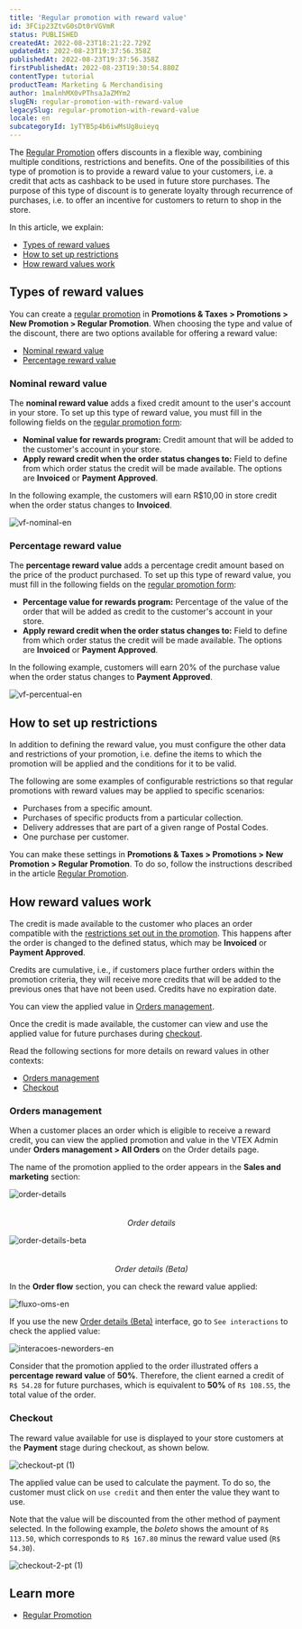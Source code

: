 ```yaml
---
title: 'Regular promotion with reward value'
id: 3FCip23ZtvG0sDt0rVGVmR
status: PUBLISHED
createdAt: 2022-08-23T18:21:22.729Z
updatedAt: 2022-08-23T19:37:56.358Z
publishedAt: 2022-08-23T19:37:56.358Z
firstPublishedAt: 2022-08-23T19:30:54.880Z
contentType: tutorial
productTeam: Marketing & Merchandising
author: 1malnhMX0vPThsaJaZMYm2
slugEN: regular-promotion-with-reward-value
legacySlug: regular-promotion-with-reward-value
locale: en
subcategoryId: 1yTYB5p4b6iwMsUg8uieyq
---
```


The [Regular Promotion](/en/tutorial/regular-promotion--tutorials_327) offers discounts in a flexible way, combining multiple conditions, restrictions and benefits. One of the possibilities of this type of promotion is to provide a reward value to your customers, i.e. a credit that acts as cashback to be used in future store purchases. The purpose of this type of discount is to generate loyalty through recurrence of purchases, i.e. to offer an incentive for customers to return to shop in the store.

In this article, we explain:
- [Types of reward values](#types-of-reward-values)
- [How to set up restrictions](#how-to-set-up-restrictions)
- [How reward values work](#how-reward-values-work)

## Types of reward values

You can create a [regular promotion](/en/tutorial/regular-promotion--tutorials_327) in **Promotions & Taxes > Promotions > New Promotion > Regular Promotion**. When choosing the type and value of the discount, there are two options available for offering a reward value:

- [Nominal reward value](#nominal-reward-value)
- [Percentage reward value](#percentage-reward-value)

### Nominal reward value

The **nominal reward value** adds a fixed credit amount to the user's account in your store. To set up this type of reward value, you must fill in the following fields on the [regular promotion form](/en/tutorial/regular-promotion--tutorials_327#1-promotion-overview):

* **Nominal value for rewards program:** Credit amount that will be added to the customer's account in your store.
* **Apply reward credit when the order status changes to:** Field to define from which order status the credit will be made available. The options are **Invoiced** or **Payment Approved**.

In the following example, the customers will earn R$10,00 in store credit when the order status changes to **Invoiced**.

![vf-nominal-en](https://cdn.statically.io/gh/vtexdocs/help-center-content/refs/heads/main/docs/en/tutorials/promotions-and-taxes/promotions/regular-promotion-with-reward-value_1.png)

### Percentage reward value

The **percentage reward value** adds a percentage credit amount based on the price of the product purchased. To set up this type of reward value, you must fill in the following fields on the [regular promotion form](/en/tutorial/regular-promotion--tutorials_327#1-promotion-overview):

* **Percentage value for rewards program:** Percentage of the value of the order that will be added as credit to the customer's account in your store.
* **Apply reward credit when the order status changes to:** Field to define from which order status the credit will be made available. The options are **Invoiced** or **Payment Approved**.

In the following example, customers will earn 20% of the purchase value when the order status changes to **Payment Approved**.

![vf-percentual-en](https://cdn.statically.io/gh/vtexdocs/help-center-content/refs/heads/main/docs/en/tutorials/promotions-and-taxes/promotions/regular-promotion-with-reward-value_2.png)

## How to set up restrictions

In addition to defining the reward value, you must configure the other data and restrictions of your promotion, i.e. define the items to which the promotion will be applied and the conditions for it to be valid.

The following are some examples of configurable restrictions so that regular promotions with reward values may be applied to specific scenarios:

* Purchases from a specific amount.
* Purchases of specific products from a particular collection.
* Delivery addresses that are part of a given range of Postal Codes.
* One purchase per customer.

You can make these settings in **Promotions & Taxes > Promotions > New Promotion > Regular Promotion**. To do so, follow the instructions described in the article [Regular Promotion](/en/tutorial/regular-promotion--tutorials_327).

## How reward values work

The credit is made available to the customer who places an order compatible with the [restrictions set out in the promotion](#how-to-set-up-restrictions). This happens after the order is changed to the defined status, which may be **Invoiced** or **Payment Approved**.

Credits are cumulative, i.e., if customers place further orders within the promotion criteria, they will receive more credits that will be added to the previous ones that have not been used. Credits have no expiration date.

You can view the applied value in [Orders management](#orders-management).

Once the credit is made available, the customer can view and use the applied value for future purchases during [checkout](#checkout). 

Read the following sections for more details on reward values in other contexts:

- [Orders management](#orders-management)
- [Checkout](#checkout)

### Orders management

When a customer places an order which is eligible to receive a reward credit, you can view the applied promotion and value in the VTEX Admin under **Orders management > All Orders** on the Order details page.

The name of the promotion applied to the order appears in the **Sales and marketing** section:

<img class="db center mv9 shadow-4 pointer" src="https://cdn.statically.io/gh/vtexdocs/help-center-content/refs/heads/main/docs/en/tutorials/promotions-and-taxes/promotions/regular-promotion-with-reward-value_7.png" alt="order-details" style="margin-bottom: 20px;"> <figcaption align = "center"><em>Order details
</em></figcaption></figure>

<img class="db center mv9 shadow-4 pointer" src="https://cdn.statically.io/gh/vtexdocs/help-center-content/refs/heads/main/docs/en/tutorials/promotions-and-taxes/promotions/regular-promotion-with-reward-value_8.png" alt="order-details-beta" style="margin-bottom: 20px;"> <figcaption align = "center"><em>Order details
 (Beta)</em></figcaption></figure>

In the **Order flow** section, you can check the reward value applied:

![fluxo-oms-en](https://cdn.statically.io/gh/vtexdocs/help-center-content/refs/heads/main/docs/en/tutorials/promotions-and-taxes/promotions/regular-promotion-with-reward-value_3.png)

If you use the new [Order details (Beta)](/en/tutorial/order-details-page-beta--2Y75n54Cc9VizrlG1N6ZNl) interface, go to `See interactions` to check the applied value:

![interacoes-neworders-en](https://cdn.statically.io/gh/vtexdocs/help-center-content/refs/heads/main/docs/en/tutorials/promotions-and-taxes/promotions/regular-promotion-with-reward-value_4.png)

Consider that the promotion applied to the order illustrated offers a **percentage reward value** of **50%**. Therefore, the client earned a credit of `R$ 54.28` for  future purchases, which is equivalent to **50%** of `R$ 108.55`, the total value of the order.

### Checkout

The reward value available for use is displayed to your store customers at the **Payment** stage during checkout, as shown below.

![checkout-pt (1)](https://cdn.statically.io/gh/vtexdocs/help-center-content/refs/heads/main/docs/en/tutorials/promotions-and-taxes/promotions/regular-promotion-with-reward-value_5.png)

The applied value can be used to calculate the payment. To do so, the customer must click on `use credit` and then enter the value they want to use.

Note that the value will be discounted from the other method of payment selected. In the following example, the _boleto_ shows the amount of `R$ 113.50`, which corresponds to `R$ 167.80` minus the reward value used (`R$ 54.30`).

![checkout-2-pt (1)](https://cdn.statically.io/gh/vtexdocs/help-center-content/refs/heads/main/docs/en/tutorials/promotions-and-taxes/promotions/regular-promotion-with-reward-value_6.png)

## Learn more

* [Regular Promotion](/en/tutorial/regular-promotion--tutorials_327)
